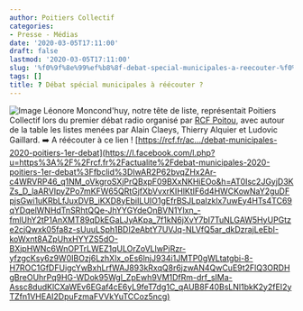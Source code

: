 ```yaml
---
author: Poitiers Collectif
categories:
- Presse - Médias
date: '2020-03-05T17:11:00'
draft: false
lastmod: '2020-03-05T17:11:00'
slug: '%f0%9f%8e%99%ef%b8%8f-debat-special-municipales-a-reecouter-%f0%9f%8e%99%ef%b8%8f'
tags: []
title: ?️ Débat spécial municipales à réécouter ?️
---
```


![Image](/images/2025/%f0%9f%8e%99%ef%b8%8f-debat-special-municipales-a-reecouter-%f0%9f%8e%99%ef%b8%8f/Débat-2.jpg) Léonore Moncond'huy, notre tête de liste, représentait Poitiers Collectif lors du premier débat radio organisé par [RCF Poitou](https://www.facebook.com/rcfpoitou/?__tn__=K-R&eid=ARB4AMktyJZK2FrLH5XU71PzxBe9FKz4w8afnODGdyLeHUg2R0NbqCjvP7PslUPe1GOaG-ZQcdg71G3i&fref=mentions&__xts__%5B0%5D=68.ARAZ2L4ZbmZU54dn6FtSrp_Gw53bR7Ub1fuGlU1uaefC5shqD7aSK99Fm2VL-vxPNQfL-TYBSzmcRryCWTtgBLIsKDPDuD5i31dN6Dcg5JsfYdyD1C5PtDbnL_P6P8Ai0o_qhfj7y4IhvVJ3_nst5q2zBKaPktSl828QPqpg3E9y4f7QtnNdYuHPjCTY5TkbXWqdiKhr-rLH60VvTIHNhW3bnaVsFA6YeL83coruLM1k_GitOv4-nfZ1x5oAGXoS0rHDjCZK_K4ClrETcqQ0mcynU6ns4QtsqcwmGAtvs3rnEBb32IKjmwS5_oMq4uCC5vI), avec autour de la table les listes menées par Alain Claeys, Thierry Alquier et Ludovic Gaillard. ➡️ A réécouter à ce lien ! [https://rcf.fr/ac…/debat-municipales-2020-poitiers-1er-debat](https://l.facebook.com/l.php?u=https%3A%2F%2Frcf.fr%2Factualite%2Fdebat-municipales-2020-poitiers-1er-debat%3Ffbclid%3DIwAR2P62bvqZHx2Ar-c4WRVRP46_q1NM_oVkgroSXjPrQBxpF09BXxNKHiEOo&h=AT0Isc2JGyjD3KZs_D_laARVIpyZPo7mKFW65QRtGjfXbVvxrKIHlKtIF6d4HWCKowNaY2guDFpjsGwi1uKRbLfJuxDVB_iKXD8yEbiILUIO1gEfrBSJLpaIzklx7uwEy4HTs4TC69qYDqelWNHdTnSRhtQQe-JhYYGYdeOnBVN1YIxn_-fmlUhY2tP1AnXMT89qDkEGaLJyAKpa_7f1kN6jXvY7bI7TuNLGAW5HyUPGtze2cjQwxk05fa8z-sUuuLSph1BDI2eAbtY7UVJq-NLVfQ5ar_dkDzrajLeEbI-koWxnt8AZpUhxHYYZS5dO-BXjpHWNc6WnOPTrLWEZ1qULOrZoVLlwPjRzr-yfzgcKsy6z9W0IBOzj6LzhXlx_oEs6lnjJ934i1JMTP0gWLtatgbi-8-H7ROC1GfDFUigcYwBxhLrfWAJ893kRxqQ8r6jzwAN4QwCuE9t2FlQ3ORDHgBreOUhrPq9HG-WDok95Wgl_ZpEwh9VM1DfRm-drf_sIMa-Assc8dudKlCXaWEv6EGaf4cE6yL9feT7dg1C_qAUB8F40BsLNl1bkK2y2fEI2yTZfn1VHEAI2DpuFzmaFVVkYuTCCoz5ncg)
